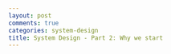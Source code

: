 ```yaml
---
layout: post
comments: true
categories: system-design
title: System Design - Part 2: Why we start
---
```


<!--stackedit_data:
eyJoaXN0b3J5IjpbLTY4NTkyNDYzN119
-->